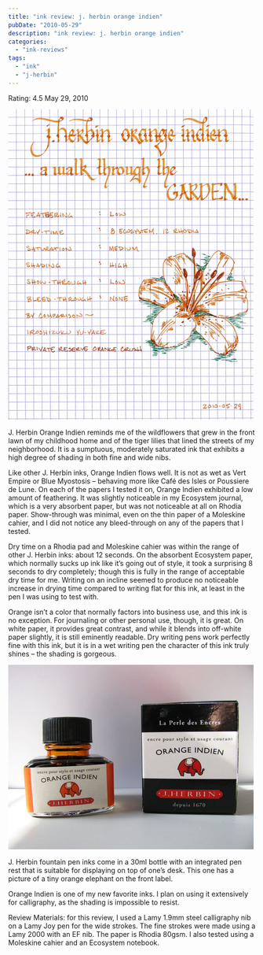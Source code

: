 ```yaml
---
title: "ink review: j. herbin orange indien"
pubDate: "2010-05-29"
description: "ink review: j. herbin orange indien"
categories:
  - "ink-reviews"
tags:
  - "ink"
  - "j-herbin"
---
```


Rating: 4.5
May 29, 2010

![](j-herbin-orange-1.jpg)

J. Herbin Orange Indien reminds me of the wildflowers that grew in the front lawn of my childhood home and of the tiger lilies that lined the streets of my neighborhood. It is a sumptuous, moderately saturated ink that exhibits a high degree of shading in both fine and wide nibs.

Like other J. Herbin inks, Orange Indien flows well. It is not as wet as Vert Empire or Blue Myostosis – behaving more like Café des Isles or Poussiere de Lune. On each of the papers I tested it on, Orange Indien exhibited a low amount of feathering. It was slightly noticeable in my Ecosystem journal, which is a very absorbent paper, but was not noticeable at all on Rhodia paper. Show-through was minimal, even on the thin paper of a Moleskine cahier, and I did not notice any bleed-through on any of the papers that I tested.

Dry time on a Rhodia pad and Moleskine cahier was within the range of other J. Herbin inks: about 12 seconds. On the absorbent Ecosystem paper, which normally sucks up ink like it’s going out of style, it took a surprising 8 seconds to dry completely; though this is fully in the range of acceptable dry time for me. Writing on an incline seemed to produce no noticeable increase in drying time compared to writing flat for this ink, at least in the pen I was using to test with.

Orange isn’t a color that normally factors into business use, and this ink is no exception. For journaling or other personal use, though, it is great. On white paper, it provides great contrast, and while it blends into off-white paper slightly, it is still eminently readable. Dry writing pens work perfectly fine with this ink, but it is in a wet writing pen the character of this ink truly shines – the shading is gorgeous.

![](j-herbin-orange-2.jpg)

J. Herbin fountain pen inks come in a 30ml bottle with an integrated pen rest that is suitable for displaying on top of one’s desk. This one has a picture of a tiny orange elephant on the front label.

Orange Indien is one of my new favorite inks. I plan on using it extensively for calligraphy, as the shading is impossible to resist.

Review Materials: for this review, I used a Lamy 1.9mm steel calligraphy nib on a Lamy Joy pen for the wide strokes. The fine strokes were made using a Lamy 2000 with an EF nib. The paper is Rhodia 80gsm. I also tested using a Moleskine cahier and an Ecosystem notebook.

